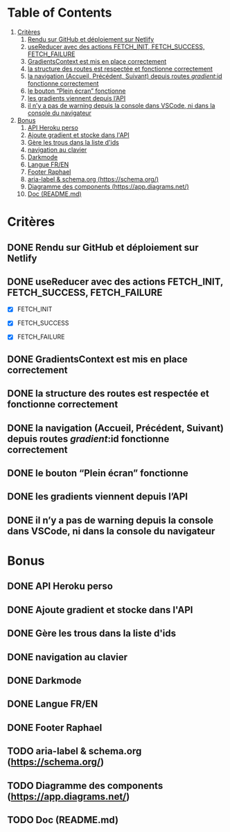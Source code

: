 
# Table of Contents

1.  [Critères](#org607b65f)
    1.  [Rendu sur GitHub et déploiement sur Netlify](#org8a2396a)
    2.  [useReducer avec des actions FETCH\_INIT, FETCH\_SUCCESS, FETCH\_FAILURE](#org46fb4d9)
    3.  [GradientsContext est mis en place correctement](#orge36eb5c)
    4.  [la structure des routes est respectée et fonctionne correctement](#org1b39102)
    5.  [la navigation (Accueil, Précédent, Suivant) depuis routes *gradient*:id fonctionne correctement](#orgb25165a)
    6.  [le bouton “Plein écran” fonctionne](#orga0c20ec)
    7.  [les gradients viennent depuis l’API](#orgaafe849)
    8.  [il n’y a pas de warning depuis la console dans VSCode, ni dans la console du navigateur](#orga153e63)
2.  [Bonus](#orgd6d10d3)
    1.  [API Heroku perso](#orgf99142d)
    2.  [Ajoute gradient et stocke dans l'API](#org8de1ad2)
    3.  [Gère les trous dans la liste d'ids](#org8f63656)
    4.  [navigation au clavier](#org02cdf4c)
    5.  [Darkmode](#orgb71f48e)
    6.  [Langue FR/EN](#org7a2eb1d)
    7.  [Footer Raphael](#orgb1ed3ca)
    8.  [aria-label & schema.org (https://schema.org/)](#org3da1193)
    9.  [Diagramme des components (https://app.diagrams.net/)](#orgd6b3235)
    10. [Doc (README.md)](#org4de5f4c)



<a id="org607b65f"></a>

# Critères


<a id="org8a2396a"></a>

## DONE Rendu sur GitHub et déploiement sur Netlify


<a id="org46fb4d9"></a>

## DONE useReducer avec des actions FETCH\_INIT, FETCH\_SUCCESS, FETCH\_FAILURE

-   [X] FETCH\_INIT
-   [X] FETCH\_SUCCESS
-   [X] FETCH\_FAILURE


<a id="orge36eb5c"></a>

## DONE GradientsContext est mis en place correctement


<a id="org1b39102"></a>

## DONE la structure des routes est respectée et fonctionne correctement


<a id="orgb25165a"></a>

## DONE la navigation (Accueil, Précédent, Suivant) depuis routes *gradient*:id fonctionne correctement


<a id="orga0c20ec"></a>

## DONE le bouton “Plein écran” fonctionne


<a id="orgaafe849"></a>

## DONE les gradients viennent depuis l’API


<a id="orga153e63"></a>

## DONE il n’y a pas de warning depuis la console dans VSCode, ni dans la console du navigateur


<a id="orgd6d10d3"></a>

# Bonus


<a id="orgf99142d"></a>

## DONE API Heroku perso


<a id="org8de1ad2"></a>

## DONE Ajoute gradient et stocke dans l'API


<a id="org8f63656"></a>

## DONE Gère les trous dans la liste d'ids


<a id="org02cdf4c"></a>

## DONE navigation au clavier


<a id="orgb71f48e"></a>

## DONE Darkmode


<a id="org7a2eb1d"></a>

## DONE Langue FR/EN


<a id="orgb1ed3ca"></a>

## DONE Footer Raphael


<a id="org3da1193"></a>

## TODO aria-label & schema.org (<https://schema.org/>)


<a id="orgd6b3235"></a>

## TODO Diagramme des components (<https://app.diagrams.net/>)


<a id="org4de5f4c"></a>

## TODO Doc (README.md)

